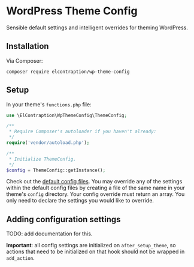 # WordPress Theme Config
Sensible default settings and intelligent overrides for theming WordPress.

## Installation

Via Composer:

```
composer require elcontraption/wp-theme-config
```

## Setup

In your theme's `functions.php` file:

```php
use \ElContraption\WpThemeConfig\ThemeConfig;

/**
 * Require Composer's autoloader if you haven't already:
 */
require('vendor/autoload.php');

/**
 * Initialize ThemeConfig.
 */
$config = ThemeConfig::getInstance();
```

Check out the [default config files](defaults). You may override any of the settings within the default config files by creating a file of the same name in your theme's `config` directory. Your config override must return an array. You only need to declare the settings you would like to override.

## Adding configuration settings
TODO: add documentation for this.

**Important**: all config settings are initialized on `after_setup_theme`, so actions that need to be initialized on that hook should not be wrapped in `add_action`.
